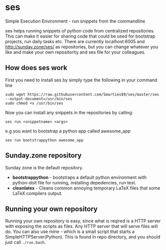 ses
===

Simple Execution Environment - run snippets from the commandline

ses helps running snippets of python code from centralized repositories. This can make it easier for sharing code that could be used for bootstrap projects, run daily tasks etc. There are currently localhost:6005 and http://sunday.zone/ses/ as repositories, but you can change whatever you like and make your own repositority and ses file for your colleagues.


How does ses work
-----------------

First you need to install ses by simply type the following in your command line

```
sudo wget https://raw.githubusercontent.com/Smarties89/ses/master/ses --output-document=/usr/bin/ses
sudo chmod +x /usr/bin/ses
```

Now you can install any snippets in the repositories by calling:

```
ses run <snippetname> <args>
```

e.g you want to bootstrap a python app called awesome_app
```
ses run bootstrappython awesome_app
```

Sunday.zone repository
----------------------
Sunday zone is the default repository.

* **bootstrappython** - bootstraps a default python environment with python-doit file for running, installing depedencies, run test.
* **cleanlatex** - Cleans common annoying temporary LaTeX files that some LaTeX compilers output.

Running your own repository
---------------------------

Running your own repository is easy, since what is reqired is a HTTP server with exposing the scripts as files. Any HTTP server that will serve files will do. You can also use mine - which is a small script that starts a SimpleHTTPServer(Python). This is found in repo directory, and you should just call ```./run.bash```.
